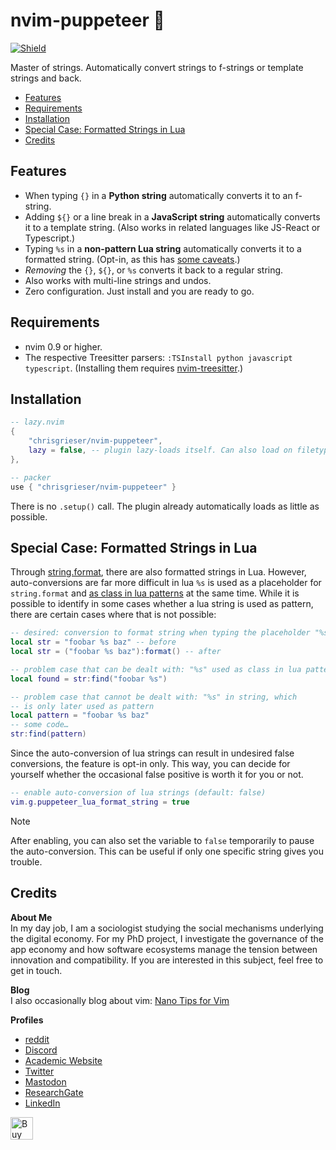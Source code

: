 <!-- LTeX: enabled=false -->
# nvim-puppeteer 🎎
<!-- LTeX: enabled=true -->
<a href="https://dotfyle.com/plugins/chrisgrieser/nvim-puppeteer">
<img alt="Shield" src="https://dotfyle.com/plugins/chrisgrieser/nvim-puppeteer/shield"/></a>

Master of strings. Automatically convert strings to f-strings or template
strings and back.

<!-- toc -->

- [Features](#features)
- [Requirements](#requirements)
- [Installation](#installation)
- [Special Case: Formatted Strings in Lua](#special-case-formatted-strings-in-lua)
- [Credits](#credits)

<!-- tocstop -->

## Features
- When typing `{}` in a **Python string** automatically converts it to an f-string.
- Adding `${}` or a line break in a **JavaScript string** automatically converts
  it to a template string. (Also works in related languages like JS-React or
  Typescript.)
- Typing `%s` in a **non-pattern Lua string** automatically converts it to a
  formatted string. (Opt-in, as this has [some
  caveats](#special-case-formatted-strings-in-lua).)
- *Removing* the `{}`, `${}`, or `%s` converts it back to a regular string.
- Also works with multi-line strings and undos.
- Zero configuration. Just install and you are ready to go.

## Requirements
- nvim 0.9 or higher.
- The respective Treesitter parsers: `:TSInstall python javascript typescript`.
  (Installing them requires
  [nvim-treesitter](https://github.com/nvim-treesitter/nvim-treesitter).)

## Installation

```lua
-- lazy.nvim
{ 
	"chrisgrieser/nvim-puppeteer",
	lazy = false, -- plugin lazy-loads itself. Can also load on filetypes.
},

-- packer
use { "chrisgrieser/nvim-puppeteer" }
```

There is no `.setup()` call. The plugin already automatically loads as little as
possible.

## Special Case: Formatted Strings in Lua
Through
[string.format](https://www.lua.org/manual/5.4/manual.html#pdf-string.format),
there are also formatted strings in Lua. However, auto-conversions are far more
difficult in lua `%s` is used as a placeholder for `string.format` and [as class
in lua patterns](https://www.lua.org/manual/5.4/manual.html#6.4.1) at the same
time. While it is possible to identify in some cases whether a lua string is
used as pattern, there are certain cases where that is not possible:

```lua
-- desired: conversion to format string when typing the placeholder "%s"
local str = "foobar %s baz" -- before
local str = ("foobar %s baz"):format() -- after

-- problem case that can be dealt with: "%s" used as class in lua pattern
local found = str:find("foobar %s")

-- problem case that cannot be dealt with: "%s" in string, which
-- is only later used as pattern
local pattern = "foobar %s baz"
-- some code…
str:find(pattern)
```

Since the auto-conversion of lua strings can result in undesired false
conversions, the feature is opt-in only. This way, you can decide for yourself
whether the occasional false positive is worth it for you or not.

```lua
-- enable auto-conversion of lua strings (default: false)
vim.g.puppeteer_lua_format_string = true
```

> [!NOTE]
> After enabling, you can also set the variable to `false` temporarily to pause
> the auto-conversion. This can be useful if only one specific string gives you
> trouble.

## Credits
<!-- vale Google.FirstPerson = NO -->
**About Me**  
In my day job, I am a sociologist studying the social mechanisms underlying the
digital economy. For my PhD project, I investigate the governance of the app
economy and how software ecosystems manage the tension between innovation and
compatibility. If you are interested in this subject, feel free to get in touch.

**Blog**  
I also occasionally blog about vim: [Nano Tips for Vim](https://nanotipsforvim.prose.sh)

**Profiles**  
- [reddit](https://www.reddit.com/user/pseudometapseudo)
- [Discord](https://discordapp.com/users/462774483044794368/)
- [Academic Website](https://chris-grieser.de/)
- [Twitter](https://twitter.com/pseudo_meta)
- [Mastodon](https://pkm.social/@pseudometa)
- [ResearchGate](https://www.researchgate.net/profile/Christopher-Grieser)
- [LinkedIn](https://www.linkedin.com/in/christopher-grieser-ba693b17a/)

<a href='https://ko-fi.com/Y8Y86SQ91' target='_blank'><img height='36'
style='border:0px;height:36px;' src='https://cdn.ko-fi.com/cdn/kofi1.png?v=3'
border='0' alt='Buy Me a Coffee at ko-fi.com' /></a>
